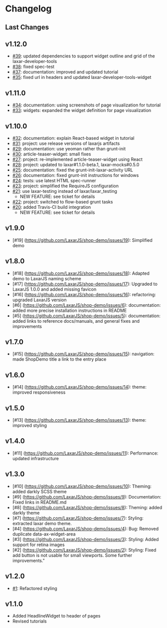 # Changelog

## Last Changes


## v1.12.0

- [#39](https://github.com/LaxarJS/shop-demo/issues/39): updated dependencies to support widget outline and grid of the laxar-developer-tools
- [#38](https://github.com/LaxarJS/shop-demo/issues/38): fixed spec-test
- [#37](https://github.com/LaxarJS/shop-demo/issues/37): documentation: improved and updated tutorial
- [#35](https://github.com/LaxarJS/shop-demo/issues/35): fixed url in headers and updated laxar-developer-tools-widget


## v1.11.0

- [#34](https://github.com/LaxarJS/shop-demo/issues/34): documentation: using screenshots of page visualization for tutorial
- [#33](https://github.com/LaxarJS/shop-demo/issues/33): widgets: expanded the widget definition for page visualization


## v1.10.0

- [#32](https://github.com/LaxarJS/shop-demo/issues/32): documentation: explain React-based widget in tutorial
- [#31](https://github.com/LaxarJS/shop-demo/issues/31): project: use release versions of laxarjs artifacts
- [#29](https://github.com/LaxarJS/shop-demo/issues/29): documentation: use yeoman rather than grunt-init
- [#30](https://github.com/LaxarJS/shop-demo/issues/30): article-teaser-widget: small fixes
- [#27](https://github.com/LaxarJS/shop-demo/issues/27): project: re-implemented article-teaser-widget using React
- [#28](https://github.com/LaxarJS/shop-demo/issues/28): project: updated to laxar#1.1.0-beta.1, laxar-mocks#0.5.0
- [#25](https://github.com/LaxarJS/shop-demo/issues/25): documentation: fixed the grunt-init-laxar-activity URL
- [#26](https://github.com/LaxarJS/shop-demo/issues/26): documentation: fixed grunt-init instructions for windows
- [#24](https://github.com/LaxarJS/shop-demo/issues/24): tests: use latest HTML spec-runner
- [#23](https://github.com/LaxarJS/shop-demo/issues/23): project: simplified the RequireJS configuration
- [#21](https://github.com/LaxarJS/shop-demo/issues/21): use laxar-testing instead of laxar/laxar_testing
    + NEW FEATURE: see ticket for details
- [#22](https://github.com/LaxarJS/shop-demo/issues/22): project: switched to flow-based grunt tasks
- [#20](https://github.com/LaxarJS/shop-demo/issues/20): added Travis-CI build integration
    + NEW FEATURE: see ticket for details


## v1.9.0

- [#19] (https://github.com/LaxarJS/shop-demo/issues/19): Simplified demo


## v1.8.0

- [#18] (https://github.com/LaxarJS/shop-demo/issues/18): Adapted demo to LaxarJS naming scheme
- [#17] (https://github.com/LaxarJS/shop-demo/issues/17): Upgraded to LaxarJS 1.0.0 and added missing favicon
- [#16] (https://github.com/LaxarJS/shop-demo/issues/16): refactoring: upgraded LaxarJS version
- [#6] (https://github.com/LaxarJS/shop-demo/issues/6): documentation: added more precise installation instructions in README
- [#5] (https://github.com/LaxarJS/shop-demo/issues/5): documentation: added links to reference docs/manuals, and general fixes and improvements


## v1.7.0

- [#15] (https://github.com/LaxarJS/shop-demo/issues/15): navigation: made ShopDemo title a link to the entry place


## v1.6.0

- [#14] (https://github.com/LaxarJS/shop-demo/issues/14): theme: improved responsiveness


## v1.5.0

- [#13] (https://github.com/LaxarJS/shop-demo/issues/13): theme: improved styling


## v1.4.0

- [#11] (https://github.com/LaxarJS/shop-demo/issues/11): Performance: updated infrastructure


## v1.3.0

- [#10] (https://github.com/LaxarJS/shop-demo/issues/10): Theming: added darkly SCSS theme
- [#9] (https://github.com/LaxarJS/shop-demo/issues/9): Documentation: Fixed links in README.md
- [#8] (https://github.com/LaxarJS/shop-demo/issues/8): Theming: added darkly theme
- [#7] (https://github.com/LaxarJS/shop-demo/issues/7): Styling: extracted laxar demo theme.
- [#4] (https://github.com/LaxarJS/shop-demo/issues/4): Bug: Removed duplicate data-ax-widget-area
- [#3] (https://github.com/LaxarJS/shop-demo/issues/3): Styling: Added support for retina images
- [#2] (https://github.com/LaxarJS/shop-demo/issues/2): Styling: Fixed add button is not usable for small viewports. Some further improvements."


## v1.2.0

- [#1](https://github.com/LaxarJS/shop-demo/issues/1): Refactored styling


## v1.1.0

- Added HeadlineWidget to header of pages
- Revised tutorials
